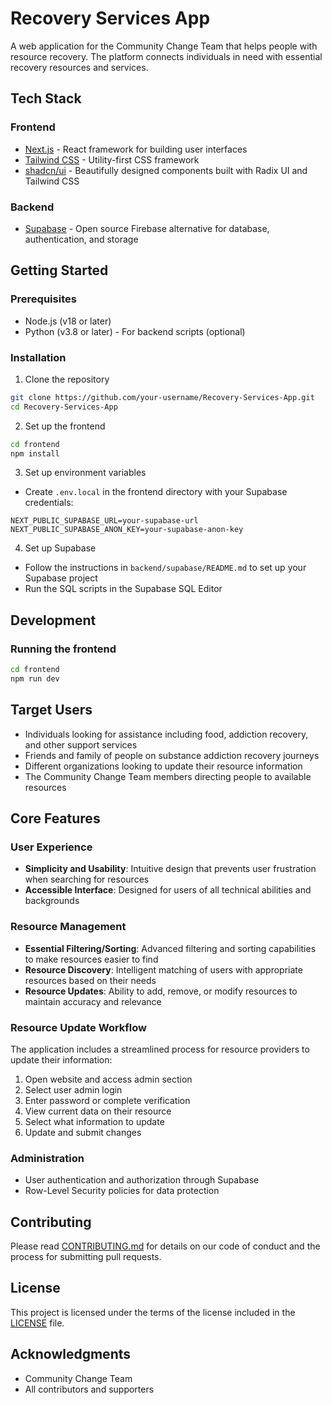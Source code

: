 # Recovery Services App

A web application for the Community Change Team that helps people with resource recovery. The platform connects individuals in need with essential recovery resources and services.

## Tech Stack

### Frontend
- [Next.js](https://nextjs.org/) - React framework for building user interfaces
- [Tailwind CSS](https://tailwindcss.com/) - Utility-first CSS framework
- [shadcn/ui](https://ui.shadcn.com/) - Beautifully designed components built with Radix UI and Tailwind CSS

### Backend
- [Supabase](https://supabase.com/) - Open source Firebase alternative for database, authentication, and storage

## Getting Started

### Prerequisites
- Node.js (v18 or later)
- Python (v3.8 or later) - For backend scripts (optional)

### Installation

1. Clone the repository
```bash
git clone https://github.com/your-username/Recovery-Services-App.git
cd Recovery-Services-App
```

2. Set up the frontend
```bash
cd frontend
npm install
```

3. Set up environment variables
- Create `.env.local` in the frontend directory with your Supabase credentials:
```
NEXT_PUBLIC_SUPABASE_URL=your-supabase-url
NEXT_PUBLIC_SUPABASE_ANON_KEY=your-supabase-anon-key
```

4. Set up Supabase
- Follow the instructions in `backend/supabase/README.md` to set up your Supabase project
- Run the SQL scripts in the Supabase SQL Editor

## Development

### Running the frontend
```bash
cd frontend
npm run dev
```

## Target Users

- Individuals looking for assistance including food, addiction recovery, and other support services
- Friends and family of people on substance addiction recovery journeys
- Different organizations looking to update their resource information
- The Community Change Team members directing people to available resources

## Core Features

### User Experience
- **Simplicity and Usability**: Intuitive design that prevents user frustration when searching for resources
- **Accessible Interface**: Designed for users of all technical abilities and backgrounds

### Resource Management
- **Essential Filtering/Sorting**: Advanced filtering and sorting capabilities to make resources easier to find
- **Resource Discovery**: Intelligent matching of users with appropriate resources based on their needs
- **Resource Updates**: Ability to add, remove, or modify resources to maintain accuracy and relevance

### Resource Update Workflow
The application includes a streamlined process for resource providers to update their information:
1. Open website and access admin section
2. Select user admin login
3. Enter password or complete verification
4. View current data on their resource
5. Select what information to update
6. Update and submit changes

### Administration
- User authentication and authorization through Supabase
- Row-Level Security policies for data protection

## Contributing

Please read [CONTRIBUTING.md](CONTRIBUTING.md) for details on our code of conduct and the process for submitting pull requests.

## License

This project is licensed under the terms of the license included in the [LICENSE](LICENSE) file.

## Acknowledgments

- Community Change Team
- All contributors and supporters